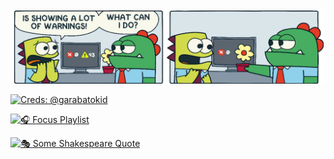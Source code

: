 <img src="error_meme.png" width="501px" />

[![Creds: @garabatokid](https://img.shields.io/badge/creds-%40garabatokid-666666?style=flat)](https://x.com/garabatokid)

[![🎧 Focus Playlist](https://img.shields.io/badge/🎧%20Focus%20Playlist-Youtube-red?style=flat)](https://youtube.com/playlist?list=PLnhm-_a3haJYBaeCwKZevJNmA3uwKMFhp&si=nqgNeV_LVEUHi1jQ)

[![🎭 Some Shakespeare Quote](https://img.shields.io/badge/🎭%20Some%20Shakespeare%20Quote-cad3f5?style=flat&color=585b70)](https://github.com/ILXNAH/ILXNAH/blob/main/preview(1).jpg)

<!--

> 🎭 "All the world’s a stage,  
> And all the men and women merely players;  
> They have their exits and their entrances,  
> And one man in his time plays many parts,  
> His acts being seven ages. At first, the infant,  
> Mewling and puking in the nurse’s arms.  
> Then the whining schoolboy, with his satchel  
> And shining morning face, creeping like snail  
> Unwillingly to school. And then the lover,  
> Sighing like furnace, with a woeful ballad  
> Made to his mistress’ eyebrow. Then a soldier,  
> Full of strange oaths and bearded like the pard,  
> Jealous in honor, sudden and quick in quarrel,  
> Seeking the bubble reputation  
> Even in the cannon’s mouth. And then the justice,  
> In fair round belly with good capon lined,  
> With eyes severe and beard of formal cut,  
> Full of wise saws and modern instances;  
> And so he plays his part. The sixth age shifts  
> Into the lean and slippered pantaloon,  
> With spectacles on nose and pouch on side;  
> His youthful hose, well saved, a world too wide  
> For his shrunk shank, and his big manly voice,  
> Turning again toward childish treble, pipes  
> And whistles in his sound. Last scene of all,  
> That ends this strange eventful history,  
> Is second childishness and mere oblivion,  
> Sans teeth, sans eyes, sans taste, sans everything."  
> — *William Shakespeare, As You Like It*

<sub style="color:gray">Creds: <a href="https://x.com/garabatokid" target="_blank">@garabatokid</a></sub>

## Hi there 👋

**ILXNAH/ILXNAH** is a ✨ _special_ ✨ repository because its `README.md` (this file) appears on your GitHub profile.

Here are some ideas to get you started:

- 🔭 I’m currently working on ...
- 🌱 I’m currently learning ...
- 👯 I’m looking to collaborate on ...
- 🤔 I’m looking for help with ...
- 💬 Ask me about ...
- 📫 How to reach me: ...
- 😄 Pronouns: ...
- ⚡ Fun fact: ...
-->
